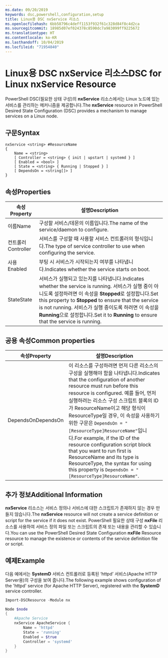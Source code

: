 ```yaml
---
ms.date: 09/20/2019
keywords: dsc,powershell,configuration,setup
title: Linux용 DSC nxService 리소스
ms.openlocfilehash: 6bb58796c4deff1153f932f61c328d84f8c4d2ca
ms.sourcegitcommit: 18985d07ef024378c8590dc7a983099ff9225672
ms.translationtype: HT
ms.contentlocale: ko-KR
ms.lasthandoff: 10/04/2019
ms.locfileid: "71954840"
---
```

# <a name="dsc-for-linux-nxservice-resource"></a><span data-ttu-id="0bfff-103">Linux용 DSC nxService 리소스</span><span class="sxs-lookup"><span data-stu-id="0bfff-103">DSC for Linux nxService Resource</span></span>

<span data-ttu-id="0bfff-104">PowerShell DSC(필요한 상태 구성)의 **nxService** 리소스에서는 Linux 노드에 있는 서비스를 관리하는 메커니즘을 제공합니다.</span><span class="sxs-lookup"><span data-stu-id="0bfff-104">The **nxService** resource in PowerShell Desired State Configuration (DSC) provides a mechanism to manage services on a Linux node.</span></span>

## <a name="syntax"></a><span data-ttu-id="0bfff-105">구문</span><span class="sxs-lookup"><span data-stu-id="0bfff-105">Syntax</span></span>

```Syntax
nxService <string> #ResourceName
{
    Name = <string>
    [ Controller = <string> { init | upstart | systemd } ]
    [ Enabled = <bool> ]
    [ State = <string> { Running | Stopped } ]
    [ DependsOn = <string[]> ]
}
```

## <a name="properties"></a><span data-ttu-id="0bfff-106">속성</span><span class="sxs-lookup"><span data-stu-id="0bfff-106">Properties</span></span>

|<span data-ttu-id="0bfff-107">속성</span><span class="sxs-lookup"><span data-stu-id="0bfff-107">Property</span></span> |<span data-ttu-id="0bfff-108">설명</span><span class="sxs-lookup"><span data-stu-id="0bfff-108">Description</span></span> |
|---|---|
|<span data-ttu-id="0bfff-109">이름</span><span class="sxs-lookup"><span data-stu-id="0bfff-109">Name</span></span> |<span data-ttu-id="0bfff-110">구성할 서비스/데몬의 이름입니다.</span><span class="sxs-lookup"><span data-stu-id="0bfff-110">The name of the service/daemon to configure.</span></span> |
|<span data-ttu-id="0bfff-111">컨트롤러</span><span class="sxs-lookup"><span data-stu-id="0bfff-111">Controller</span></span> |<span data-ttu-id="0bfff-112">서비스를 구성할 때 사용할 서비스 컨트롤러의 형식입니다.</span><span class="sxs-lookup"><span data-stu-id="0bfff-112">The type of service controller to use when configuring the service.</span></span> |
|<span data-ttu-id="0bfff-113">사용</span><span class="sxs-lookup"><span data-stu-id="0bfff-113">Enabled</span></span> |<span data-ttu-id="0bfff-114">부팅 시 서비스가 시작되는지 여부를 나타냅니다.</span><span class="sxs-lookup"><span data-stu-id="0bfff-114">Indicates whether the service starts on boot.</span></span> |
|<span data-ttu-id="0bfff-115">State</span><span class="sxs-lookup"><span data-stu-id="0bfff-115">State</span></span> |<span data-ttu-id="0bfff-116">서비스가 실행되고 있는지를 나타냅니다.</span><span class="sxs-lookup"><span data-stu-id="0bfff-116">Indicates whether the service is running.</span></span> <span data-ttu-id="0bfff-117">서비스가 실행 중이 아니도록 설정하려면 이 속성을 **Stopped**로 설정합니다.</span><span class="sxs-lookup"><span data-stu-id="0bfff-117">Set this property to **Stopped** to ensure that the service is not running.</span></span> <span data-ttu-id="0bfff-118">서비스가 실행 중이도록 하려면 이 속성을 **Running**으로 설정합니다.</span><span class="sxs-lookup"><span data-stu-id="0bfff-118">Set it to **Running** to ensure that the service is running.</span></span> |

## <a name="common-properties"></a><span data-ttu-id="0bfff-119">공용 속성</span><span class="sxs-lookup"><span data-stu-id="0bfff-119">Common properties</span></span>

|<span data-ttu-id="0bfff-120">속성</span><span class="sxs-lookup"><span data-stu-id="0bfff-120">Property</span></span> |<span data-ttu-id="0bfff-121">설명</span><span class="sxs-lookup"><span data-stu-id="0bfff-121">Description</span></span> |
|---|---|
|<span data-ttu-id="0bfff-122">DependsOn</span><span class="sxs-lookup"><span data-stu-id="0bfff-122">DependsOn</span></span> |<span data-ttu-id="0bfff-123">이 리소스를 구성하려면 먼저 다른 리소스의 구성을 실행해야 함을 나타냅니다.</span><span class="sxs-lookup"><span data-stu-id="0bfff-123">Indicates that the configuration of another resource must run before this resource is configured.</span></span> <span data-ttu-id="0bfff-124">예를 들어, 먼저 실행하려는 리소스 구성 스크립트 블록의 ID가 ResourceName이고 해당 형식이 ResourceType일 경우, 이 속성을 사용하기 위한 구문은 `DependsOn = "[ResourceType]ResourceName"`입니다.</span><span class="sxs-lookup"><span data-stu-id="0bfff-124">For example, if the ID of the resource configuration script block that you want to run first is ResourceName and its type is ResourceType, the syntax for using this property is `DependsOn = "[ResourceType]ResourceName"`.</span></span> |

## <a name="additional-information"></a><span data-ttu-id="0bfff-125">추가 정보</span><span class="sxs-lookup"><span data-stu-id="0bfff-125">Additional Information</span></span>

<span data-ttu-id="0bfff-126">**nxService** 리소스는 서비스 정의나 서비스에 대한 스크립트가 존재하지 않는 경우 만들지 않습니다.</span><span class="sxs-lookup"><span data-stu-id="0bfff-126">The **nxService** resource will not create a service definition or script for the service if it does not exist.</span></span> <span data-ttu-id="0bfff-127">PowerShell 필요한 상태 구성 **nxFile** 리소스를 사용하여 서비스 정의 파일 또는 스크립트의 존재 또는 내용을 관리할 수 있습니다.</span><span class="sxs-lookup"><span data-stu-id="0bfff-127">You can use the PowerShell Desired State Configuration **nxFile** Resource resource to manage the existence or contents of the service definition file or script.</span></span>

## <a name="example"></a><span data-ttu-id="0bfff-128">예제</span><span class="sxs-lookup"><span data-stu-id="0bfff-128">Example</span></span>

<span data-ttu-id="0bfff-129">다음 예에서는 **SystemD** 서비스 컨트롤러로 등록된 ‘httpd’ 서비스(Apache HTTP Server용)의 구성을 보여 줍니다.</span><span class="sxs-lookup"><span data-stu-id="0bfff-129">The following example shows configuration of the 'httpd' service (for Apache HTTP Server), registered with the **SystemD** service controller.</span></span>

```powershell
Import-DSCResource -Module nx

Node $node
{
    #Apache Service
    nxService ApacheService {
        Name = 'httpd'
        State = 'running'
        Enabled = $true
        Controller = 'systemd'
    }
}
```